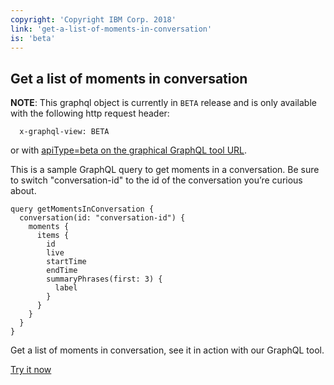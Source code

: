 ```yaml
---
copyright: 'Copyright IBM Corp. 2018'
link: 'get-a-list-of-moments-in-conversation'
is: 'beta'
---
```

## Get a list of moments in conversation

**NOTE**: This graphql object is currently in `BETA` release and is only available with the following http request header:

      x-graphql-view: BETA

or with <a href="https://developer.watsonwork.ibm.com/tools/graphql?apiType=beta" target="_blank" >apiType=beta on the graphical GraphQL tool URL</a>.


This is a sample GraphQL query to get moments in a conversation. Be sure to switch "conversation-id" to the id of the conversation you’re curious about.

```
query getMomentsInConversation {
  conversation(id: "conversation-id") {
    moments {
      items {
        id
        live
        startTime
        endTime
        summaryPhrases(first: 3) {
          label
        }
      }
    }
  }
}
```

Get a list of moments in conversation, see it in action with our GraphQL tool.

<div class="try-it-now">
      <a href="https://developer.watsonwork.ibm.com/tools/graphql?apiType=beta&query=query%20getMomentsInConversation%20%7B%0Aconversation(id%3A%20%22conversation-id%22)%20%7B%0Amoments%20%7B%0Aitems%20%7B%0Aid%0Alive%0AstartTime%0AendTime%0AsummaryPhrases(first%3A%203)%20%7B%0Alabel%0A%7D%0A%7D%0A%7D%0A%7D%0A%7D" target="_blank">Try it now</a>
</div>
